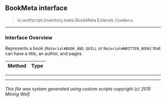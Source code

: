 ## BookMeta __interface__

>io.wolfscript.inventory.meta.BookMeta
>Extends `ItemMeta`

---

### Interface Overview

Represents a book (`Material#BOOK_AND_QUILL` or `Material#WRITTEN_BOOK`) that can have a title, an author, and pages.

Method | Type   
--- | :--- 



---

---


###### This file was system generated using custom scripts copyright (c) 2015 Mining Wolf.
	

